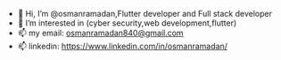 - 👋 Hi, I’m @osmanramadan,Flutter developer and Full stack developer
- 👀 I’m interested in (cyber security,web development,flutter)
- 📫  my email: osmanramadan840@gmail.com 
- 📫 linkedin: https://www.linkedin.com/in/osmanramadan/

<!---
osmanramadan/osmanramadan is a ✨ special ✨ repository because its `README.md` (this file) appears on your GitHub profile.
You can click the Preview link to take a look at your changes.
--->
